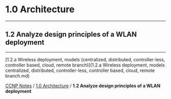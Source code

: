 # 1.0 Architecture
---------------------------------
## 1.2 Analyze design principles of a WLAN deployment
--------------------------------------------------------

[1.2.a Wireless deployment, models (centralized, distributed, controller-less, controller based, cloud, remote branch)](1.2.a Wireless deployment, models centralized, distributed, controller-less, controller based, cloud, remote branch.md)

[CCNP Notes](../..) / [1.0 Architecture](..) / **1.2 Analyze design principles of a WLAN deployment**

